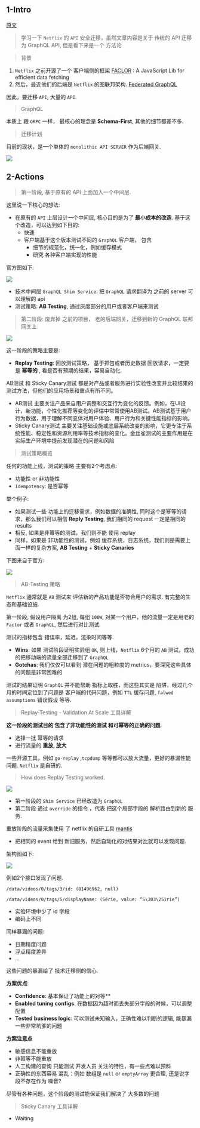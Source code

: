 

## 1-Intro

 [原文](https://netflixtechblog.com/migrating-netflix-to-graphql-safely-8e1e4d4f1e72)

> 学习一下 `Netflix` 的 `API` 安全迁移，虽然文章内容是关于 传统的 API 迁移为 GraphQL API, 但是看下来是一个 方法论



> 背景


1. `Netflix` 之前开源了一个 客户端侧的框架 [FACLOR](https://netflix.github.io/falcor/) : A JavaScript Lib for efficient data fetching
2. 然后，最近他们的后端是 `Netflix` 的图联邦架构. [Federated GraphQL](https://netflixtechblog.com/how-netflix-scales-its-api-with-graphql-federation-part-1-ae3557c187e2)


因此，要迁移 `API`, 大量的 `API`.


> GraphQL

本质上 跟 `GRPC` 一样， 最核心的理念是 **Schema-First**, 其他的细节都差不多.



> 迁移计划


目前的现状，是一个单体的 `monolithic API SERVER` 作为后端网关.

![](https://imgs-1322738462.cos.ap-shanghai.myqcloud.com/20240202181535.png?imageSlim)


## 2-Actions


> 第一阶段, 基于原有的 API 上面加入一个中间层.


这里说一下核心的想法:


- 在原有的 `API` 上层设计一个中间层, 核心目的是为了 **最小成本的改造**. 基于这个改造，可以达到如下目的:
	- 快速
	- 客户端基于这个版本测试不同的 `GraphQL` 客户端， 包含
		- 细节的规范化，统一化，例如缓存模式
		- 研究 各种客户端实现的性能


官方图如下:

![](https://imgs-1322738462.cos.ap-shanghai.myqcloud.com/20240202181907.png?imageSlim)



- 技术中间层 `GraphQL Shim Service`: 把 `GraphQL` 请求翻译为 之前的 server 可以理解的 api
- 测试策略: **AB Testing**, 通过灰度部分的用户或者客户端来测试




> 第二阶段: 废弃掉 之前的项目， 老的后端网关，迁移到新的 GraphQL 联邦网关上.


![](https://imgs-1322738462.cos.ap-shanghai.myqcloud.com/20240202182144.png?imageSlim)


这一阶段的策略主要是:

- **Replay Testing**: 回放测试策略， 基于抓包或者历史数据 回放请求，一定要是 **幂等的** , 看是否有预期的结果，容易自动化.


AB测试 和 Sticky Canary测试 都是对产品或者服务进行实验性改变并比较结果的测试方法，但他们的应用场景和重点有所不同。 

- AB测试 主要关注产品来自用户调整和交互行为变化的反馈。例如，在UI设计，新功能，个性化推荐等变化的评估中常常使用AB测试。AB测试基于用户行为数据，用于理解不同变体对用户体验、用户行为和关键性能指标的影响。 
- Sticky Canary测试 主要关注基础设施或底层系统改变的影响，它更专注于系统性能、稳定性和资源利用率等技术指标的变化。金丝雀测试的主要作用是在实际生产环境中提前发现潜在的问题和风险



> 测试策略概览

任何的功能上线，测试的策略 主要有2个考虑点:

- 功能性 or 非功能性
- `Idempotency`: 是否幂等


举个例子:
- 如果测试一些 功能上的迁移需求，例如数据的准确性, 同时这个是幂等的请求，那么我们可以相信 **Reply Testing**, 我们相同的 request 一定是相同的 results
- 相反, 如果是非幂等的测试，我们则不能 使用 replay
- 同样，如果是 非功能性的测试，例如 缓存系统，日志系统，我们则是需要上面一样的复杂方案, **AB Testing** + **Sticky Canaries**


下图来自于官方:


![](https://imgs-1322738462.cos.ap-shanghai.myqcloud.com/20240202182721.png?imageSlim)





> AB-Testing 策略


`Netflix` 通常就是 `AB` 测试来 评估新的产品功能是否符合用户的需求.  有完整的生态和基础设施.

第一阶段, 假设用户隔离 为2组, 每组 `100W`, 对某一个用户，他的流量一定是用老的 `Factor` 或者 `GraphQL`, 然后进行对比测试.

测试的指标包含 错误率，延迟，渲染时间等等.


- **Wins**: 如果 测试阶段证明实验组 `OK`, 则上线，`Netflix` 6个月的 `AB` 测试，成功的把移动端的流量全部迁移到了 `GraphQL`
- **Gotchas**: 我们仅仅可以看到 潜在问题的粗粒度的 metrics，要深究这些具体的问题是非常困难的



测试的结果证明 `GraphQL` 并不能帮助 指标上取胜，而这些其实是 陷阱，经过几个月的时间定位到了问题是 客户端的代码问题，例如 `TTL` 缓存问题, `falwed assumptions` 错误假设 等等.




> Replay-Testing - Validation At Scale 工具详解

**这一阶段的测试目的 包含了非功能性的测试 和可幂等的正确的问题**.

- 选择一批 幂等的请求
- 进行流量的 **重放, 放大** 

一些开源工具，例如 `go-replay` ,`tcpdump` 等等都可以放大流量，更好的暴漏性能问题. `Netflix` 是自研的.


> How does Replay Testing worked.


![](https://imgs-1322738462.cos.ap-shanghai.myqcloud.com/20240202184009.png?imageSlim)

- 第一阶段的 `Shim Service` 已经改造为 `GraphQL`
- 第二阶段 通过 `override` 的指令 ，代表 把这个局部字段的 解析路由到新的 服务.


重放阶段的流量采集使用 了 netflix 的自研工具 [mantis](https://netflix.github.io/mantis/)

- 把相同的  event 给到 新旧服务，然后自动化的对结果对比就可以发现问题.


架构图如下:

![](https://imgs-1322738462.cos.ap-shanghai.myqcloud.com/20240202184234.png?imageSlim)


例如2个接口发现了问题.

```
/data/videos/0/tags/3/id: (81496962, null)

/data/videos/0/tags/5/displayName: (Série, value: “S\303\251rie”)
```


- 实验环境中少了 id 字段
- 编码上不同

同样暴漏的问题:

- 日期精度问题
- 浮点精度差异
- ...



这些问题的暴漏给了 技术迁移侧的信心.




**方案优点**:

- **Confidence**: 基本保证了功能上的对等**
- **Enabled tuning** **configs**: 在数据因为超时而丢失部分字段的时候，可以调整配置 
- **Tested** **business logic**: 可以测试未知输入，正确性难以判断的逻辑, 能暴漏一些非常坑爹的问题


**方案注意点**

- 敏感信息不能重放
- 非幂等不能重放
- 人工构建的查询 只能测试 开发人员 关注的特性，有一些点难以预料
- 正确性的东西容易 混乱：例如 数组是 `null` or `emptyArray` 更合理,  还是说字段不存在作为 噪音?


尽管有各种问题，这个阶段的测试能保证我们解决了 大多数的问题




> Sticky Canary 工具详解


- Waiting


